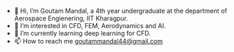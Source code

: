 - 👋 Hi, I’m Goutam Mandal, a 4th year undergraduate at the department of Aerospace Engienering, IIT Kharagpur.
- 👀 I’m interested in CFD, FEM, Aerodynamics and AI.
- 🌱 I’m currently learning deep learning for CFD.
- 📫 How to reach me goutammandal44@gmail.com

<!---
This is a brief description about me.
--->
